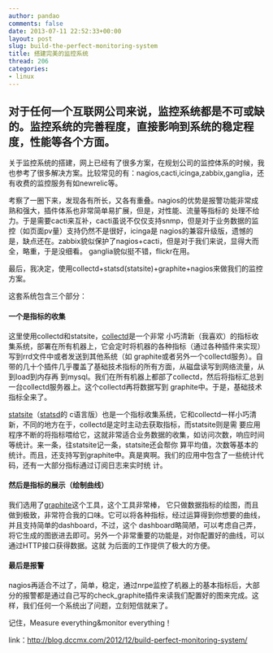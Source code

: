 ```yaml
---
author: pandao
comments: false
date: 2013-07-11 22:52:33+00:00
layout: post
slug: build-the-perfect-monitoring-system
title: 搭建完美的监控系统
thread: 206
categories:
- linux
---
```





## 对于任何一个互联网公司来说，监控系统都是不可或缺的。监控系统的完善程度，直接影响到系统的稳定程度，性能等各个方面。









关于监控系统的搭建，网上已经有了很多方案，在规划公司的监控体系的时候，我也参考了很多解决方案。比较常见的有：nagios,cacti,icinga,zabbix,ganglia，还有收费的监控服务有如newrelic等。

考察了一圈下来，发现各有所长，又各有重叠。nagios的优势是报警功能非常成熟和强大，插件体系也非常简单易扩展，但是，对性能、流量等指标的 处理不给力。于是需要cacti来互补，cacti虽说不仅仅支持snmp，但是对于业务数据的监控（如页面pv量）支持仍然不是很好，icinga是 nagios的兼容升级版，遗憾的是，缺点还在。zabbix貌似保护了nagios+cacti，但是对于我们来说，显得大而全，略重，于是没细看。 ganglia貌似挺不错，flickr在用。

最后，我决定，使用collectd+statsd(statsite)+graphite+nagios来做我们的监控方案。

这套系统包含三个部分：


#### 一个是指标的收集


这里使用collectd和statsite，[collectd](http://collectd.org/)是一个非常 小巧清新（我喜欢）的指标收集系统，部署在所有机器上，它会定时将机器的各种指标（通过各种插件来实现）写到rrd文件中或者发送到其他系统（如 graphite或者另外一个collectd服务）。自带的几十个插件几乎覆盖了基础技术指标的所有方面，从磁盘读写到网络流量，从到load到内存再 到mysql。我们在所有机器上都部了collectd，然后将指标汇总到一台collectd服务器上。这个collectd再将数据写到 graphite中。于是，基础技术指标全来了。

[statsite](http://github.com/armon/statsite)（[statsd](http://github.com/etsy/stats)的 c语言版）也是一个指标收集系统，它和collectd一样小巧清新，不同的地方在于，collectd是定时主动去获取指标，而statsite则是需 要应用程序不断的将指标喂给它，这就非常适合业务数据的收集，如访问次数，响应时间等统计。来一条，往statsite记一条，statsite还会帮你 算平均值，次数等基本的统计。而且，还支持写到graphite中。真是爽啊。我们的应用中包含了一些统计代码，还有一大部分指标通过订阅日志来实时统 计。


#### 然后是指标的展示（绘制曲线）


我们选用了[graphite](http://graphite.wikidot.com/)这个工具，这个工具非常棒， 它只做数据指标的绘图，而且做到极致，非常符合我的口味。它可以将各种指标，经过运算得到你想要的曲线，并且支持简单的dashboard，不过，这个 dashboard略简陋，可以考虑自己弄，将它生成的图嵌进去即可。另外一个非常重要的功能是，对你配置好的曲线，可以通过HTTP接口获得数据。这就 为后面的工作提供了极大的方便。


#### 最后是报警


nagios再适合不过了，简单，稳定，通过nrpe监控了机器上的基本指标后，大部分的报警都是通过自己写的check_graphite插件来读我们配置好的图来完成。这样，我们任何一个系统出了问题，立刻短信就来了。

记住，Measure everything&monitor everything！

link：http://blog.dccmx.com/2012/12/build-perfect-monitoring-system/


